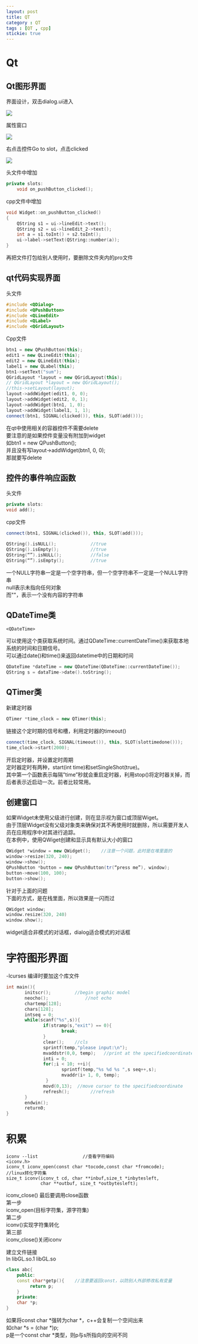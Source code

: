 ```yaml
---
layout: post
title: QT
category : QT
tags : [QT , cpp]
stickie: true
---
```



Qt
===


Qt图形界面
---

界面设计，双击dialog.ui进入

<a href="http://wx2.sinaimg.cn/mw690/af2d2659gy1fdq5vuoq99j21f60u0436.jpg" data-lightbox="roadtrip">
<img src="http://wx2.sinaimg.cn/mw690/af2d2659gy1fdq5vuoq99j21f60u0436.jpg" class="img-fluid">
</a>


属性窗口

<a href="http://wx1.sinaimg.cn/mw690/af2d2659gy1fdq5vv8mb2j209a0ef0t4.jpg" data-lightbox="roadtrip">
<img src="http://wx1.sinaimg.cn/mw690/af2d2659gy1fdq5vv8mb2j209a0ef0t4.jpg" class="img-fluid">
</a>


右点击控件Go to slot，点击clicked

<a href="http://wx1.sinaimg.cn/mw690/af2d2659gy1fdq5vwbyg5j20ec06ajrd.jpg" data-lightbox="roadtrip">
<img src="http://wx1.sinaimg.cn/mw690/af2d2659gy1fdq5vwbyg5j20ec06ajrd.jpg" class="img-fluid">
</a>

头文件中增加
```c++
private slots:
    void on_pushButton_clicked();
```
cpp文件中增加

```c++
void Widget::on_pushButton_clicked()
{
    QString s1 = ui->lineEdit->text();
    QString s2 = ui->lineEdit_2->text();
    int a = s1.toInt() + s2.toInt();
    ui->label->setText(QString::number(a));
}
```
再把文件打包给别人使用时，要删除文件夹内的pro文件


qt代码实现界面
---

头文件
```c++
#include <QDialog>
#include <QPushButton>
#include <QLineEdit>
#include <QLabel>
#include <QGridLayout>
```
Cpp文件

```c++
btn1 = new QPushButton(this);
edit1 = new QLineEdit(this);
edit2 = new QLineEdit(this);
label1 = new QLabel(this);
btn1->setText("sum");
QGridLayout *layout = new QGridLayout(this);
// QGridLayout *layout = new QGridLayout();
//this->setLayout(layout);
layout->addWidget(edit1, 0, 0);
layout->addWidget(edit2, 0, 1);
layout->addWidget(btn1, 1, 0);
layout->addWidget(label1, 1, 1);
connect(btn1, SIGNAL(clicked()), this, SLOT(add()));
```

在qt中使用相关的容器控件不需要delete  
要注意的是如果控件变量没有附加到widget  
如btn1 = new QPushButton();  
并且没有写layout->addWidget(btn1, 0, 0);  
那就要写delete



控件的事件响应函数
---

头文件

```c++
private slots:
void add();
```
cpp文件

```c++
connect(btn1, SIGNAL(clicked()), this, SLOT(add()));

QString().isNULL();             //true
QString().isEmpty();            //true
QString(“”).isNULL();           //false
QString(“”).isEmpty();          //true
```

一个NULL字符串一定是一个空字符串，但一个空字符串不一定是一个NULL字符串  
null表示未指向任何对象  
而""，表示一个没有内容的字符串



QDateTime类
---
```
<QDateTime>
```
可以使用这个类获取系统时间。通过QDateTime::currentDateTime()来获取本地系统的时间和日期信号。  
可以通过date()和time()来返回datetime中的日期和时间

```c++
QDateTime *dateTime = new QDateTime(QDateTime::currentDateTime());
QString s = dataTime->date().toString();
```


QTimer类
---

新建定时器

```c++
QTimer *time_clock = new QTimer(this);
```
链接这个定时期的信号和槽，利用定时器的timeout()

```c++
connect(time_clock, SIGNAL(timeout()), this, SLOT(slottimedone()));
time_clock->start(2000);
```
开启定时器，并设置定时周期  
定时器定时有两种，start(int time)和setSingleShot(true)。  
其中第一个函数表示每隔”time”秒就会重启定时器，利用stop()将定时器关掉，而后者表示近启动一次。前者比较常用。


创建窗口
---

如果Widget未使用父级进行创建，则在显示视为窗口或顶层Wiget。  
由于顶层Widget没有父级对象类来确保对其不再使用时就删除，所以需要开发人员在应用程序中对其进行追踪。  
在本例中，使用QWiget创建和显示具有默认大小的窗口

```c++
QWidget *window = new QWidget();    //注意一个问题，此时是在堆里面的
window->resize(320, 240);
window->show();
QPushButton *button = new QPushButton(tr(“press me”), window);
button->move(100, 100);
button->show();
```
针对于上面的问题  
下面的方式，是在栈里面，所以效果是一闪而过

```c++
QWidget window;
window.resize(320, 240)
window.show();
```
widget适合非模式的对话框，dialog适合模式的对话框



字符图形界面
===

-lcurses 编译时要加这个库文件
```c++
int main(){
       initscr();         //begin graphic model
       neocho();              //not echo
       chartemp[128];
       chars[128];
       intseq = 0;
       while(scanf("%s",s)){
              if(stramp(s,"exit") == 0){
                     break;
              }
              clear();    //cls
              sprintf(temp,"please input:\n");
              mvaddstr(0,0, temp);   //print at the specifiedcoordinate
              inti = 0;
              for(;i < 10; ++i){
                     sprintf(temp,"%s %d %s ",s seq++,s);
                     mvaddr(i+ 1, 0, temp);
	     	   }
              movd(0,13);  //move cursor to the specifiedcoordinate
              refresh();        //refresh 
       }
       endwin();
       return0;
}
```


积累
===
```
iconv --list                 //查看字符编码
<iconv.h>
iconv_t iconv_open(const char *tocode,const char *fromcode);      //linux转化字符集
size_t iconv(iconv_t cd, char **inbuf,size_t *inbytesleft,
             char **outbuf, size_t *outbytesleft);
```
iconv_close()       最后要调用close函数  
第一步  
iconv_open(目标字符集，源字符集)  
第二步  
iconv()实现字符集转化  
第三部  
iconv_close()关闭iconv  
 

建立文件链接  
ln libGL.so.1 libGL.so
 
```c++
class abc{
	public:
	const char*getp(){    //注意要返回const，以防别人外部修改私有变量
   		 return p;
	}
	private:
	char *p;
}
```
如果将const char *强转为char *，c++会复制一个空间出来  
如char *s = (char *)p;  
p是一个const char *类型，则p与s所指向的空间不同

